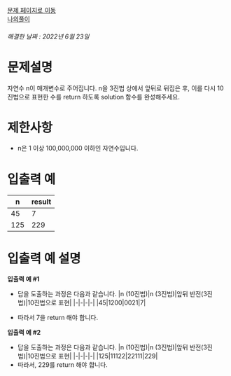 [문제 페이지로 이동](https://programmers.co.kr/learn/courses/30/lessons/68935)   
[나의풀이](https://github.com/HK-An/coding_practice/blob/main/CodingPractice/programmers/src/main/java/kr/hk/lv1/ReversingTernary.java)
###### 해결한 날짜 : 2022년 6월 23일
# 문제설명
자연수 n이 매개변수로 주어집니다. n을 3진법 상에서 앞뒤로 뒤집은 후, 이를 다시 10진법으로 표현한 수를 return 하도록 solution 함수를 완성해주세요.

# 제한사항
- n은 1 이상 100,000,000 이하인 자연수입니다.

# 입출력 예
|n|result|
|-|-|
|45|7|
|125|229|

# 입출력 예 설명
**입출력 예 #1**  
- 답을 도출하는 과정은 다음과 같습니다.
|n (10진법)|n (3진법)|앞뒤 반전(3진법)|10진법으로 표현|
|-|-|-|-|
|45|1200|0021|7|

- 따라서 7을 return 해야 합니다.

**입출력 예 #2**  
- 답을 도출하는 과정은 다음과 같습니다.
|n (10진법)|n (3진법)|앞뒤 반전(3진법)|10진법으로 표현|
|-|-|-|-|
|125|11122|22111|229|
- 따라서, 229를 return 해야 합니다.
